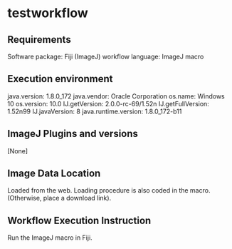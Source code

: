 # testworkflow

## Requirements

Software package: Fiji (ImageJ)
workflow language: ImageJ macro

## Execution environment

  java.version: 1.8.0_172
  java.vendor: Oracle Corporation
  os.name: Windows 10
  os.version: 10.0
  IJ.getVersion: 2.0.0-rc-69/1.52n
  IJ.getFullVersion: 1.52n99
  IJ.javaVersion: 8
  java.runtime.version: 1.8.0_172-b11

## ImageJ Plugins and versions

[None]

## Image Data Location

Loaded from the web. Loading procedure is also coded in the macro. 
(Otherwise, place a download link).

## Workflow Execution Instruction

Run the ImageJ macro in Fiji.
